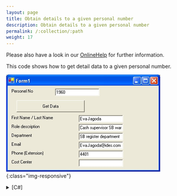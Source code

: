 ```yaml
---
layout: page
title: Obtain details to a given personal number
description: Obtain details to a given personal number
permalink: /:collection/:path
weight: 17
---
```


Please also have a look in our [OnlineHelp](https://help.theobald-software.com/en/) for further information.

This code shows how to get detail data to a given personal number.

![HRDemo01](/img/contents/HRDemo01.jpg){:class="img-responsive"}

<details>
<summary>[C#]</summary>
{% highlight csharp %}
// Connect to SAP
R3Connection con = new R3Connection("SAPServer",11,"XXX","XXX","EN","800");
con.UseGui = true;
con.Open();
  
// Create function
RFCFunction func1 = con.CreateFunction("BAPI_EMPLOYEE_GETDATA");
  
// set parameters
func1.Exports["EMPLOYEE_ID"].ParamValue = this.textBox1.Text;
func1.Exports["DATE"].ParamValue = ERPConnect.ConversionUtils.NetDate2SAPDate(System.DateTime.Now);
  
// execut e function module
func1.Execut e();
  
// Is there a return message?
if (func1.Imports["RETURN"].ToStructure()["MESSAGE"].ToString().Trim() != "")
{
    MessageBox.Show(func1.Imports["RETURN"].ToStructure()["MESSAGE"].ToString());
    return;
}
  
// process tables, but only, if they are filled with at least one row
if (func1.Tables["ORG_ASSIGNMENT"].RowCount > 0)
{
    this.textBox2.Text = func1.Tables["ORG_ASSIGNMENT"].Rows[0,"NAME"].ToString();
    this.textBox3.Text = func1.Tables["ORG_ASSIGNMENT"].Rows[0,"POSTXT"].ToString();
    this.textBox4.Text = func1.Tables["ORG_ASSIGNMENT"].Rows[0,"ORGTXT"].ToString();
    this.textBox7.Text = func1.Tables["ORG_ASSIGNMENT"].Rows[0,"COSTCENTER"].ToString();
}
  
// Email
if (func1.Tables["COMMUNICATION"].RowCount > 0)
{
    this.textBox5.Text = func1.Tables["COMMUNICATION"].Rows[0,"USRID_LONG"].ToString();  
}
  
// Phone Number
if (func1.Tables["INTERNAL_CONTROL"].RowCount > 0)
{
    this.textBox6.Text = func1.Tables["INTERNAL_CONTROL"].Rows[0,"PHONENO1"].ToString();
}
{% endhighlight %}
</details>
